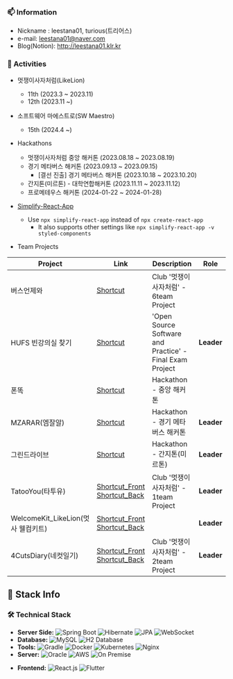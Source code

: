 ### 📫 Information
- Nickname : leestana01, turious(트리어스)
- e-mail: leestana01@naver.com
- Blog(Notion): http://leestana01.klr.kr

### 📜 Activities
- 멋쟁이사자처럼(LikeLion)
  - 11th (2023.3 ~ 2023.11)
  - 12th (2023.11 ~)
- 소프트웨어 마에스트로(SW Maestro)
  - 15th (2024.4 ~)
- Hackathons
  - 멋쟁이사자처럼 중앙 해커톤 (2023.08.18 ~ 2023.08.19)
  - 경기 메타버스 해커톤 (2023.09.13 ~ 2023.09.15)
    - [결선 진출] 경기 메타버스 해커톤 (2023.10.18 ~ 2023.10.20)
  - 간지톤(미르톤) - 대학연합해커톤 (2023.11.11 ~ 2023.11.12)
  - 프로메테우스 해커톤 (2024-01-22 ~ 2024-01-28)
- [Simplify-React-App](https://github.com/leestana01/Simplify-React-App)
  - Use ```npx simplify-react-app``` instead of ```npx create-react-app```
    - It also supports other settings like ```npx simplify-react-app -v styled-components```


- Team Projects

| Project | Link | Description | Role |
| ------------ | ---- | ---- | ---- |
| 버스언제와 | [Shortcut](https://github.com/hufslion11th/6team_mini_project) | Club '멋쟁이사자처럼' - 6team Project | |
| HUFS 빈강의실 찾기 | [Shortcut](https://github.com/leestana01/OSS-6team) | 'Open Source Software and Practice' - Final Exam Project | **Leader** |
| 폰똑 | [Shortcut](https://github.com/leestana01/PhoneDdok) | Hackathon - 중앙 해커톤 |  |
| MZARAR(엠잘알) | [Shortcut](https://github.com/leestana01/MZ-AR-AR_Refactoring) | Hackathon - 경기 메타버스 해커톤 | **Leader** |
| 그린드라이브 | [Shortcut](https://github.com/leestana01/greendrive_back) | Hackathon - 간지톤(미르톤) | **Leader** |
| TatooYou(타투유) | [Shortcut_Front](https://github.com/leestana01/tattooyou_front) [Shortcut_Back](https://github.com/leestana01/tattooyou_back) | Club '멋쟁이사자처럼' - 1team Project| **Leader**|
| WelcomeKit_LikeLion(멋사 웰컴키트) | [Shortcut_Front](https://github.com/leestana01/WelcomKit_LikeLion) [Shortcut_Back](https://github.com/leestana01/WelcomKit_LikeLion_Back) | | **Leader**|
| 4CutsDiary(네컷일기) | [Shortcut_Front](https://github.com/hufslion-12th/team2-front) [Shortcut_Back](https://github.com/hufslion-12th/team2-back) | Club '멋쟁이사자처럼' - 2team Project| **Leader**|


## 🚀 Stack Info 

### 🛠️ Technical Stack
- **Server Side:**
![Spring Boot](https://img.shields.io/badge/Spring%20Boot-6DB33F?style=for-the-badge&logo=springboot&logoColor=white)
![Hibernate](https://img.shields.io/badge/Hibernate-59666C?style=for-the-badge&logo=hibernate&logoColor=white)
![JPA](https://img.shields.io/badge/JPA-007396?style=for-the-badge&logo=java&logoColor=white)
![WebSocket](https://img.shields.io/badge/WebSocket-ffffff?style=for-the-badge&logo=websockets&logoColor=black)
- **Database:**
![MySQL](https://img.shields.io/badge/MySQL-4479A1?style=for-the-badge&logo=mysql&logoColor=white)
![H2 Database](https://img.shields.io/badge/H2_Database-ffffff?style=for-the-badge&logo=h2&logoColor=black)
- **Tools:** 
![Gradle](https://img.shields.io/badge/Gradle-02303A?style=for-the-badge&logo=gradle&logoColor=white)
![Docker](https://img.shields.io/badge/Docker-2496ED?style=for-the-badge&logo=docker&logoColor=white)
![Kubernetes](https://img.shields.io/badge/Kubernetes-326CE5?style=for-the-badge&logo=kubernetes&logoColor=white)
![Nginx](https://img.shields.io/badge/Nginx-009639?style=for-the-badge&logo=nginx&logoColor=white)
- **Server:**
![Oracle](https://img.shields.io/badge/Oracle%20Cloud-F80000?style=for-the-badge&logo=oracle&logoColor=white)
![AWS](https://img.shields.io/badge/AWS-232F3E?style=for-the-badge&logo=amazonaws&logoColor=white)
![On Premise](https://img.shields.io/badge/On%20Premise-007396?style=for-the-badge&logo=server&logoColor=white)
<!-- ![Physical Server](https://img.shields.io/badge/My%20Local%20Physical%20Server-007396?style=for-the-badge&logo=server&logoColor=white) -->

- **Frontend:**
![React.js](https://img.shields.io/badge/React.js-61DAFB?style=for-the-badge&logo=react&logoColor=black)
![Flutter](https://img.shields.io/badge/Flutter-02569B?style=for-the-badge&logo=flutter&logoColor=white)


<!--
(Things to Study)
![Jenkins](https://img.shields.io/badge/Jenkins-D24939?style=for-the-badge&logo=jenkins&logoColor=white)
![Redis](https://img.shields.io/badge/Redis-DC382D?style=for-the-badge&logo=redis&logoColor=white)
![Kafka](https://img.shields.io/badge/Kafka-231F20?style=for-the-badge&logo=apachekafka&logoColor=white)
-->


<!--
---

My Main Position : BACK-END Developer

However, my approach to learning and development is like below:

- **Back-End Development Focus**
  - **Optimization of Algorithms**
    - Focusing on saving time and memory through algorithm optimization.
  - **Diverse Technical Trials**
    - Engaging in various technical experiments.
  - **Repetitive Learning of Tried Tech Stacks**
    - Ensuring quick and efficient implementation of familiar tech stacks through repeated learning.

- **Undergraduate Studies: Diverse Learning**
  - **Advocating for a broad learning spectrum**
    - Beyond back-end, exploring diverse tech domains
  - **Blending various study areas**
    - for a comprehensive tech understanding
  - **Comprehending operational flow and system interconnectivity**

---

<p align="center"><strong><em>"Technology: Where versatility meets expertise."</em></strong></p>

---

### 👀 Interests
- Enjoying assembling teams and engaging in various team projects, such as hackathons
- Cloud Services (with the ability to independently set up environments, not solely relying on these services)
- **RESTful API** Design and Implementation
- Continuous Learning and Acquiring New Technologies
  
  (Being at an undergraduate level, I'm planning to study all aspects(Front, ServerSide, ...) without discrimination)
-->
<!--
### 📈 GitHub Stats
![Your GitHub Stats](https://github-readme-stats.vercel.app/api?username=leestana01&show_icons=true)


- [Project Name 1](#) - Description 1
- [Project Name 2](#) - Description 2
- [Project Name 3](#) - Description 3
-->
